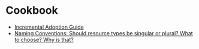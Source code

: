 # Cookbook

- [Incremental Adoption Guide](./incremental-adoption-guide.md)
- [Naming Conventions: Should resource types be singular or plural? What to choose? Why is that?](./naming-conventions.md)
